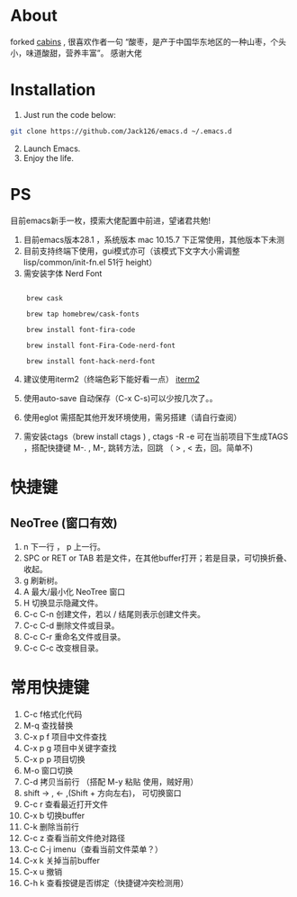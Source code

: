 # About

forked [cabins](https://github.com/cabins/emacs.d) , 很喜欢作者一句 “酸枣，是产于中国华东地区的一种山枣，个头小，味道酸甜，营养丰富”。 感谢大佬

# Installation

1. Just run the code below:

```bash
git clone https://github.com/Jack126/emacs.d ~/.emacs.d
```

2. Launch Emacs.
3. Enjoy the life.

# PS

目前emacs新手一枚，摸索大佬配置中前进，望诸君共勉!

1. 目前emacs版本28.1 ，系统版本 mac 10.15.7 下正常使用，其他版本下未测
2. 目前支持终端下使用，gui模式亦可（该模式下文字大小需调整 lisp/common/init-fn.el 51行 height）
3. 需安装字体 Nerd Font 

```

    brew cask

    brew tap homebrew/cask-fonts 

    brew install font-fira-code

    brew install font-Fira-Code-nerd-font

    brew install font-hack-nerd-font
```

4. 建议使用iterm2（终端色彩下能好看一点） [iterm2](https://www.iterm2.com/downloads.html)

5. 使用auto-save 自动保存（C-x C-s)可以少按几次了。。

6. 使用eglot 需搭配其他开发环境使用，需另搭建（请自行查阅）

7. 需安装ctags（brew install ctags ) , ctags -R -e 可在当前项目下生成TAGS ，搭配快捷键 M-. , M-, 跳转方法，回跳 （ >  , < 去，回。简单不)




# 快捷键

## NeoTree (窗口有效)

1. n 下一行 ， p 上一行。
2. SPC or RET or TAB 若是文件，在其他buffer打开；若是目录，可切换折叠、收起。
3. g 刷新树。
4. A 最大/最小化 NeoTree 窗口
5. H 切换显示隐藏文件。
6. C-c C-n 创建文件，若以 / 结尾则表示创建文件夹。
7. C-c C-d 删除文件或目录。
8. C-c C-r 重命名文件或目录。
9. C-c C-c 改变根目录。

# 常用快捷键
1. C-c f格式化代码
2. M-q 查找替换
3. C-x p f 项目中文件查找
4. C-x p g 项目中关键字查找
5. C-x p p 项目切换
6. M-o 窗口切换
7. C-d 拷贝当前行 （搭配 M-y 粘贴 使用，贼好用）
8. shift -> , <- ,(Shift + 方向左右)， 可切换窗口
9. C-c r 查看最近打开文件
10. C-x b 切换buffer
11. C-k 删除当前行
12. C-c z 查看当前文件绝对路径
13. C-c C-j imenu（查看当前文件菜单？）
14. C-x k 关掉当前buffer
15. C-x u 撤销
16. C-h k 查看按键是否绑定（快捷键冲突检测用）

